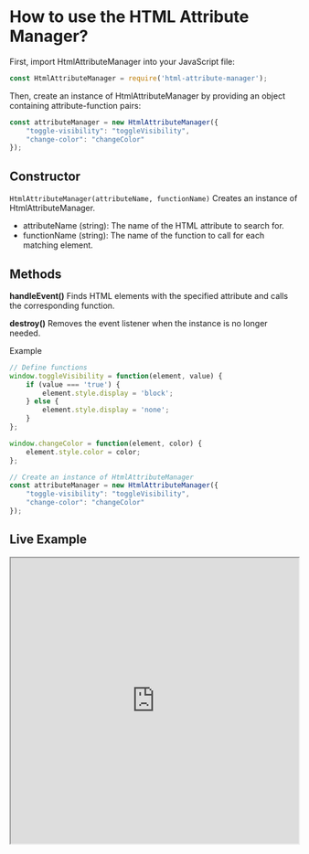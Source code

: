 # How to use the HTML Attribute Manager?

First, import HtmlAttributeManager into your JavaScript file:

```javascript
const HtmlAttributeManager = require('html-attribute-manager');
````
<p> Then, create an instance of HtmlAttributeManager by providing an object containing attribute-function pairs: </p>

````javascript
const attributeManager = new HtmlAttributeManager({
    "toggle-visibility": "toggleVisibility",
    "change-color": "changeColor"
});

````

## Constructor
`HtmlAttributeManager(attributeName, functionName)` Creates an instance of HtmlAttributeManager.

* attributeName (string): The name of the HTML attribute to search for.
* functionName (string): The name of the function to call for each matching element.

## Methods
<b>handleEvent()</b>
Finds HTML elements with the specified attribute and calls the corresponding function.

<b>destroy()</b>
Removes the event listener when the instance is no longer needed.

Example
````javascript
// Define functions
window.toggleVisibility = function(element, value) {
    if (value === 'true') {
        element.style.display = 'block';
    } else {
        element.style.display = 'none';
    }
};

window.changeColor = function(element, color) {
    element.style.color = color;
};

// Create an instance of HtmlAttributeManager
const attributeManager = new HtmlAttributeManager({
    "toggle-visibility": "toggleVisibility",
    "change-color": "changeColor"
});

````

## Live Example
<iframe src="https://stackblitz.com/edit/web-platform-7n4aph?file=index.html" width="100%" height="500"></iframe>

